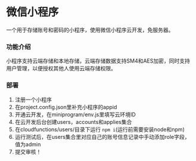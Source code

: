 # 微信小程序
一个用于存储账号和密码的小程序，使用微信小程序云开发，免服务器。

### 功能介绍
小程序支持云端存储和本地存储，云端存储数据支持SM4和AES加密，同时支持用户管理，以便授权其他人使用云端存储权限。

### 部署
1. 注册一个小程序
2. 在project.config.json里补充小程序的appid
3. 开通云开发，在miniprogram/env.js里填写云环境ID
4. 在云开发后台创建users，accounts和applies集合
5. 在cloudfunctions/users/目录下运行 `npm i`(运行前需要安装node和npm)
6. 运行测试后，在users集合里对应自己的账号信息记录中手动添加role字段，值为admin
7. 提交审核！
